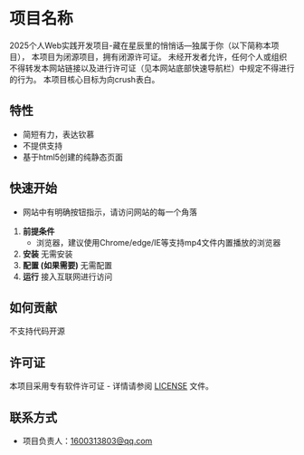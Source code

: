 # 项目名称
2025个人Web实践开发项目-藏在星辰里的悄悄话—独属于你（以下简称本项目），
本项目为闭源项目，拥有闭源许可证。
未经开发者允许，任何个人或组织不得转发本网站链接以及进行许可证（见本网站底部快速导航栏）中规定不得进行的行为。
本项目核心目标为向crush表白。

## 特性

*   简短有力，表达钦慕
*   不提供支持
*   基于html5创建的纯静态页面

## 快速开始
* 网站中有明确按钮指示，请访问网站的每一个角落

1.  **前提条件**
    *   浏览器，建议使用Chrome/edge/IE等支持mp4文件内置播放的浏览器
2.  **安装**
    无需安装
3.  **配置 (如果需要)**
    无需配置
4.  **运行**
    接入互联网进行访问

## 如何贡献

不支持代码开源

## 许可证

本项目采用专有软件许可证 - 详情请参阅 [LICENSE](LICENSE) 文件。

## 联系方式

*   项目负责人：1600313803@qq.com